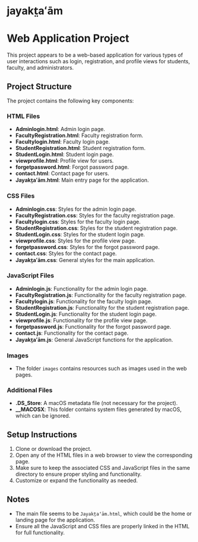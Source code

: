 # jayakt̤aʻām
# Web Application Project

This project appears to be a web-based application for various types of user interactions such as login, registration, and profile views for students, faculty, and administrators.

## Project Structure

The project contains the following key components:

### HTML Files
- **Adminlogin.html**: Admin login page.
- **FacultyRegistration.html**: Faculty registration form.
- **Facultylogin.html**: Faculty login page.
- **StudentRegistration.html**: Student registration form.
- **StudentLogin.html**: Student login page.
- **viewprofile.html**: Profile view for users.
- **forgetpassword.html**: Forgot password page.
- **contact.html**: Contact page for users.
- **Jayakt̤aʻām.html**: Main entry page for the application.

### CSS Files
- **Adminlogin.css**: Styles for the admin login page.
- **FacultyRegistration.css**: Styles for the faculty registration page.
- **Facultylogin.css**: Styles for the faculty login page.
- **StudentRegistration.css**: Styles for the student registration page.
- **StudentLogin.css**: Styles for the student login page.
- **viewprofile.css**: Styles for the profile view page.
- **forgetpassword.css**: Styles for the forgot password page.
- **contact.css**: Styles for the contact page.
- **Jayakt̤aʻām.css**: General styles for the main application.

### JavaScript Files
- **Adminlogin.js**: Functionality for the admin login page.
- **FacultyRegistration.js**: Functionality for the faculty registration page.
- **Facultylogin.js**: Functionality for the faculty login page.
- **StudentRegistration.js**: Functionality for the student registration page.
- **StudentLogin.js**: Functionality for the student login page.
- **viewprofile.js**: Functionality for the profile view page.
- **forgetpassword.js**: Functionality for the forgot password page.
- **contact.js**: Functionality for the contact page.
- **Jayakt̤aʻām.js**: General JavaScript functions for the application.

### Images
- The folder `images` contains resources such as images used in the web pages.

### Additional Files
- **.DS_Store**: A macOS metadata file (not necessary for the project).
- **__MACOSX**: This folder contains system files generated by macOS, which can be ignored.

## Setup Instructions

1. Clone or download the project.
2. Open any of the HTML files in a web browser to view the corresponding page.
3. Make sure to keep the associated CSS and JavaScript files in the same directory to ensure proper styling and functionality.
4. Customize or expand the functionality as needed.

## Notes

- The main file seems to be `Jayakt̤aʻām.html`, which could be the home or landing page for the application.
- Ensure all the JavaScript and CSS files are properly linked in the HTML for full functionality.
